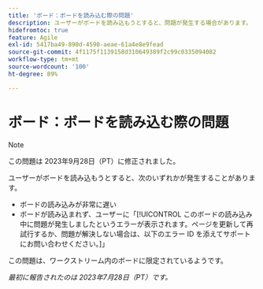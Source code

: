```yaml
---
title: 'ボード：ボードを読み込む際の問題'
description: ユーザーがボードを読み込もうとすると、問題が発生する場合があります。
hidefromtoc: true
feature: Agile
exl-id: 5417ba49-890d-4590-aeae-61a4e8e9fead
source-git-commit: 4f1175f1139158d310649389f2c99c0335094082
workflow-type: tm+mt
source-wordcount: '100'
ht-degree: 89%

---
```


# ボード：ボードを読み込む際の問題

>[!NOTE]
>
>この問題は 2023年9月28日（PT）に修正されました。

ユーザーがボードを読み込もうとすると、次のいずれかが発生することがあります。

* ボードの読み込みが非常に遅い
* ボードが読み込まれず、ユーザーに「[!UICONTROL このボードの読み込み中に問題が発生しましたというエラーが表示されます。ページを更新して再試行するか、問題が解決しない場合は、以下のエラー ID を添えてサポートにお問い合わせください。]」

この問題は、ワークストリーム内のボードに限定されているようです。

_最初に報告されたのは 2023年7月28日（PT）です。_
